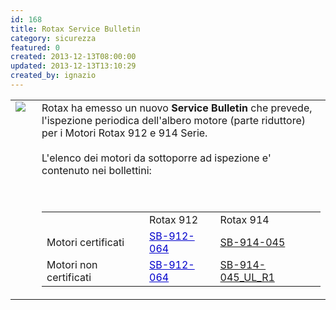 ```yaml
---
id: 168
title: Rotax Service Bulletin
category: sicurezza
featured: 0
created: 2013-12-13T08:00:00
updated: 2013-12-13T13:10:29
created_by: ignazio
---
```

<table border="0">
 <tbody>
  <tr>
   <td valign="top">
    <img border="0" src="images/stories/rotax-logo.gif" style="padding-right: 10px;"/>
   </td>
   <td valign="top">
    Rotax ha emesso un nuovo
    <strong>
     Service Bulletin
    </strong>
    che prevede, l'ispezione periodica dell'albero motore (parte riduttore) per i Motori Rotax 912 e 914 Serie.
    <br/>
    <br/>
    L'elenco dei motori da sottoporre ad ispezione e' contenuto nei bollettini:
    <br/>
    <br/>
    <br/>
    <table>
     <tbody>
      <tr>
       <td>
       </td>
       <td>
        Rotax 912
       </td>
       <td>
        Rotax 914
       </td>
      </tr>
      <tr>
       <td>
        Motori certificati
       </td>
       <td>
        <a href="dmdocuments/SB-912-064_SB-914-045_R1.pdf" style="color: #0000cc; text-decoration: underline;" target="_blank">
         SB-912-064
        </a>
       </td>
       <td>
        <a href="dmdocuments/SB-912-064_SB-914-045_R1.pdf">
         SB-914-045
        </a>
       </td>
      </tr>
      <tr>
       <td>
        Motori non certificati
       </td>
       <td>
        <a href="dmdocuments/SB-912-064_SB-914-045_UL_R1.pdf" style="color: #0000cc; text-decoration: underline;" target="_blank">
         SB-912-064
        </a>
       </td>
       <td>
        <a href="dmdocuments/SB-912-064_SB-914-045_UL_R1.pdf" target="_blank">
         SB-914-045_UL_R1
        </a>
       </td>
      </tr>
     </tbody>
    </table>
   </td>
  </tr>
 </tbody>
</table>

